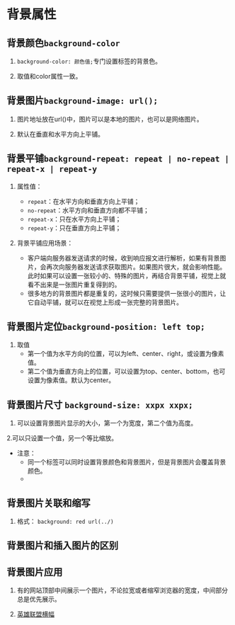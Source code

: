 # 背景属性

## 背景颜色`background-color`

1. `background-color: 颜色值;`专门设置标签的背景色。

2. 取值和color属性一致。

## 背景图片`background-image: url();`

1. 图片地址放在url()中，图片可以是本地的图片，也可以是网络图片。

3. 默认在垂直和水平方向上平铺。

## 背景平铺`background-repeat: repeat | no-repeat | repeat-x | repeat-y`

1. 属性值：
    - `repeat`：在水平方向和垂直方向上平铺；
    - `no-repeat`：水平方向和垂直方向都不平铺；
    - `repeat-x`：只在水平方向上平铺；
    - `repeat-y`：只在垂直方向上平铺；
    
2. 背景平铺应用场景：
    - 客户端向服务器发送请求的时候，收到响应报文进行解析，如果有背景图片，会再次向服务器发送请求获取图片。如果图片很大，就会影响性能。此时如果可以设置一张较小的、特殊的图片，再结合背景平铺，视觉上就看不出来是一张图片重复得到的。
    - 很多地方的背景图片都是重复的，这时候只需要提供一张很小的图片，让它自动平铺，就可以在视觉上形成一张完整的背景图片。
    
## 背景图片定位`background-position: left top;`

1. 取值
    - 第一个值为水平方向的位置，可以为left、center、right，或设置为像素值。
    - 第二个值为垂直方向上的位置，可以设置为top、center、bottom，也可设置为像素值。默认为center。
    
## 背景图片尺寸 `background-size: xxpx xxpx;`

1. 可以设置背景图片显示的大小，第一个为宽度，第二个值为高度。

2.可以只设置一个值，另一个等比缩放。

- 注意：
    - 同一个标签可以同时设置背景颜色和背景图片，但是背景图片会覆盖背景颜色。
    - 
    
## 背景图片关联和缩写

1. 格式： `background: red url(../)`

## 背景图片和插入图片的区别

## 背景图片应用

1. 有的网站顶部中间展示一个图片，不论拉宽或者缩窄浏览器的宽度，中间部分总是优先展示。

2. [英雄联盟横幅](https://github.com/chuan-xian/csLearn/blob/main/02-notes/00-images/01-html5-css3%E7%B2%BE%E8%AE%B2/%E8%83%8C%E6%99%AF%E5%9B%BE%E7%89%87%E5%BA%94%E7%94%A8.png)